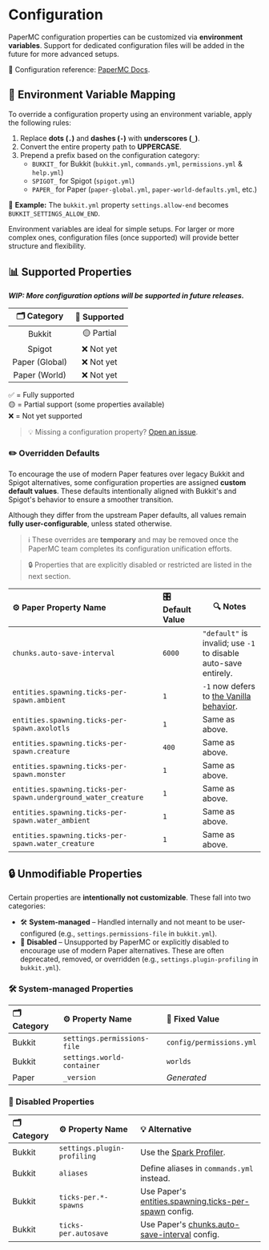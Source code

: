 # Configuration

PaperMC configuration properties can be customized via **environment variables**. Support for dedicated configuration files will be added in the future for more
advanced setups.

📘 Configuration reference: [PaperMC Docs](https://docs.papermc.io/paper/reference/configuration/).

## 🔧 Environment Variable Mapping

To override a configuration property using an environment variable, apply the following rules:

1. Replace **dots (`.`)** and **dashes (`-`)** with **underscores (`_`)**.
2. Convert the entire property path to **UPPERCASE**.
3. Prepend a prefix based on the configuration category:
   * `BUKKIT_` for Bukkit (`bukkit.yml`, `commands.yml`, `permissions.yml` & `help.yml`)
   * `SPIGOT_` for Spigot (`spigot.yml`)
   * `PAPER_` for Paper (`paper-global.yml`, `paper-world-defaults.yml`, etc.)

🧪 **Example:** The `bukkit.yml` property `settings.allow-end` becomes `BUKKIT_SETTINGS_ALLOW_END`.

Environment variables are ideal for simple setups. For larger or more complex ones, configuration files (once supported) will provide better structure and
flexibility.

## 📊 Supported Properties

_**WIP: More configuration options will be supported in future releases.**_

|  🗂️ Category  | 🎯 Supported |
|:--------------:|:------------:|
|     Bukkit     |  🟡 Partial  |
|     Spigot     |  ❌ Not yet   |
| Paper (Global) |  ❌ Not yet   |
| Paper (World)  |  ❌ Not yet   |

✅ = Fully supported<br/>
🟡 = Partial support (some properties available)<br/>
❌ = Not yet supported

> 💡 Missing a configuration property? [Open an issue](https://github.com/Djaytan/docker-papermc-server/issues).

### ✏️ Overridden Defaults

To encourage the use of modern Paper features over legacy Bukkit and Spigot alternatives, some configuration properties are assigned **custom default values**.
These defaults intentionally aligned with Bukkit's and Spigot's behavior to ensure a smoother transition.

Although they differ from the upstream Paper defaults, all values remain **fully user-configurable**, unless stated otherwise.

> ℹ️ These overrides are **temporary** and may be removed once the PaperMC team completes its configuration unification efforts.

> 🔒 Properties that are explicitly disabled or restricted are listed in the next section.

| ⚙️ Paper Property Name                                         | 🎛️ Default Value | 🔍 Notes                                                                         |
|:---------------------------------------------------------------|:------------------|----------------------------------------------------------------------------------|
| `chunks.auto-save-interval`                                    | `6000`            | `"default"` is invalid; use `-1` to disable auto-save entirely.                  |
| `entities.spawning.ticks-per-spawn.ambient`                    | `1`               | `-1` now defers to [the Vanilla behavior](https://minecraft.wiki/w/Spawn_limit). |
| `entities.spawning.ticks-per-spawn.axolotls`                   | `1`               | Same as above.                                                                   |
| `entities.spawning.ticks-per-spawn.creature`                   | `400`             | Same as above.                                                                   |
| `entities.spawning.ticks-per-spawn.monster`                    | `1`               | Same as above.                                                                   |
| `entities.spawning.ticks-per-spawn.underground_water_creature` | `1`               | Same as above.                                                                   |
| `entities.spawning.ticks-per-spawn.water_ambient`              | `1`               | Same as above.                                                                   |
| `entities.spawning.ticks-per-spawn.water_creature`             | `1`               | Same as above.                                                                   |

## 🔒 Unmodifiable Properties

Certain properties are **intentionally not customizable**. These fall into two categories:

* 🛠️ **System-managed** – Handled internally and not meant to be user-configured (e.g., `settings.permissions-file` in `bukkit.yml`).
* 🚫 **Disabled** – Unsupported by PaperMC or explicitly disabled to encourage use of modern Paper alternatives. These are often deprecated, removed, or
  overridden (e.g., `settings.plugin-profiling` in `bukkit.yml`).

### 🛠️ System-managed Properties

| 🗂️ Category | ⚙️ Property Name            | 📌 Fixed Value           |
|:-------------|:----------------------------|:-------------------------|
| Bukkit       | `settings.permissions-file` | `config/permissions.yml` |
| Bukkit       | `settings.world-container`  | `worlds`                 |
| Paper        | `_version`                  | _Generated_              |

### 🚫 Disabled Properties

| 🗂️ Category | ⚙️ Property Name            | 💡 Alternative                                                                                                                                                  |
|:-------------|:----------------------------|:----------------------------------------------------------------------------------------------------------------------------------------------------------------|
| Bukkit       | `settings.plugin-profiling` | Use the [Spark Profiler](https://docs.papermc.io/paper/profiling/#spark).                                                                                       |
| Bukkit       | `aliases`                   | Define aliases in `commands.yml` instead.                                                                                                                       |
| Bukkit       | `ticks-per.*-spawns`        | Use Paper's [entities.spawning.ticks-per-spawn](https://docs.papermc.io/paper/reference/world-configuration/#entities_spawning_ticks_per_spawn_ambient) config. |
| Bukkit       | `ticks-per.autosave`        | Use Paper's [chunks.auto-save-interval](https://docs.papermc.io/paper/reference/world-configuration/#chunks_auto_save_interval) config.                         |
